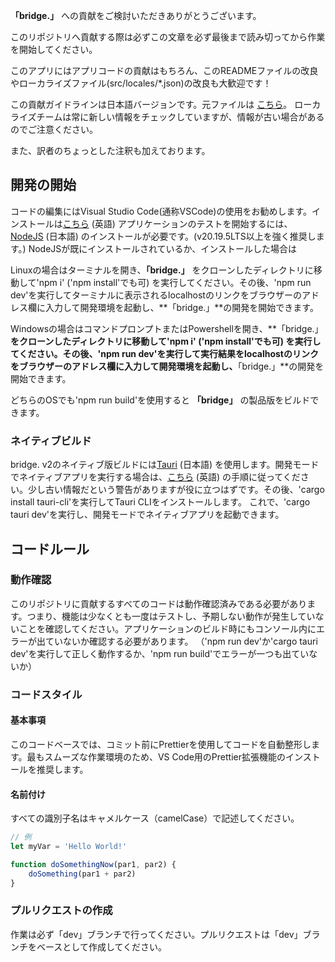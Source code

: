 **「bridge.」** への貢献をご検討いただきありがとうございます。

このリポジトリへ貢献する際は必ずこの文章を必ず最後まで読み切ってから作業を開始してください。

このアプリにはアプリコードの貢献はもちろん、このREADMEファイルの改良やローカライズファイル(src/locales/*.json)の改良も大歓迎です！

この貢献ガイドラインは日本語バージョンです。元ファイルは [こちら](./CONTRIBUTING.md)。 ローカライズチームは常に新しい情報をチェックしていますが、情報が古い場合があるのでご注意ください。

また、訳者のちょっとした注釈も加えております。

## 開発の開始

コードの編集にはVisual Studio Code(通称VSCode)の使用をお勧めします。インストールは[こちら](https://code.visualstudio.com/download) (英語)
アプリケーションのテストを開始するには、[NodeJS](https://nodejs.org/ja) (日本語) のインストールが必要です。(v20.19.5LTS以上を強く推奨します。)
NodeJSが既にインストールされているか、インストールした場合は

Linuxの場合はターミナルを開き、**「bridge.」** をクローンしたディレクトリに移動して'npm i' ('npm install'でも可) を実行してください。その後、'npm run dev'を実行してターミナルに表示されるlocalhostのリンクをブラウザーのアドレス欄に入力して開発環境を起動し、**「bridge.」**の開発を開始できます。

Windowsの場合はコマンドプロンプトまたはPowershellを開き、**「bridge.」**をクローンしたディレクトリに移動して'npm i' ('npm install'でも可) を実行してください。その後、'npm run dev'を実行して実行結果をlocalhostのリンクをブラウザーのアドレス欄に入力して開発環境を起動し、**「bridge.」**の開発を開始できます。

どちらのOSでも'npm run build'を使用すると **「bridge」** の製品版をビルドできます。

### ネイティブビルド

bridge. v2のネイティブ版ビルドには[Tauri](https://v2.tauri.app/ja/) (日本語) を使用します。開発モードでネイティブアプリを実行する場合は、[こちら](https://tauri.app/v1/guides/getting-started/prerequisites) (英語) の手順に従ってください。少し古い情報だという警告がありますが役に立つはずです。その後、'cargo install tauri-cli'を実行してTauri CLIをインストールします。
これで、'cargo tauri dev'を実行し、開発モードでネイティブアプリを起動できます。

## コードルール

### 動作確認

このリポジトリに貢献するすべてのコードは動作確認済みである必要があります。つまり、機能は少なくとも一度はテストし、予期しない動作が発生していないことを確認してください。アプリケーションのビルド時にもコンソール内にエラーが出ていないか確認する必要があります。
（'npm run dev'か'cargo tauri dev'を実行して正しく動作するか、'npm run build'でエラーが一つも出ていないか）

### コードスタイル

#### 基本事項

このコードベースでは、コミット前にPrettierを使用してコードを自動整形します。最もスムーズな作業環境のため、VS Code用のPrettier拡張機能のインストールを推奨します。

#### 名前付け

すべての識別子名はキャメルケース（camelCase）で記述してください。

```javascript
// 例
let myVar = 'Hello World!'

function doSomethingNow(par1, par2) {
	doSomething(par1 + par2)
}
```

### プルリクエストの作成

作業は必ず「dev」ブランチで行ってください。プルリクエストは「dev」ブランチをベースとして作成してください。
